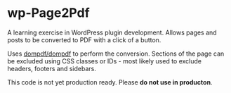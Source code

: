 # wp-Page2Pdf

A learning exercise in WordPress plugin development. Allows pages and posts to be converted to PDF with a click of a button.

Uses <a href="https://github.com/dompdf/dompdf">dompdf/dompdf</a> to perform the conversion. Sections of the page can be excluded using CSS classes or IDs - most likely used to exclude headers, footers and sidebars.

This code is not yet production ready. Please **do not use in producton**.
